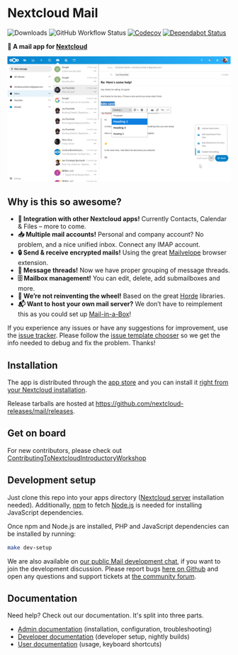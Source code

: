 # Nextcloud Mail

![Downloads](https://img.shields.io/github/downloads/nextcloud/mail/total.svg)
![GitHub Workflow Status](https://img.shields.io/github/workflow/status/nextcloud/mail/Test)
[![Codecov](https://img.shields.io/codecov/c/github/nextcloud/mail)](https://codecov.io/gh/nextcloud/mail)
[![Dependabot Status](https://api.dependabot.com/badges/status?host=github&repo=nextcloud/mail)](https://dependabot.com)

**💌 A mail app for [Nextcloud](https://nextcloud.com)**

![](screenshots/mail.png)


## Why is this so awesome?

* **🚀 Integration with other Nextcloud apps!** Currently Contacts, Calendar & Files – more to come.
* **📥 Multiple mail accounts!** Personal and company account? No problem, and a nice unified inbox. Connect any IMAP account.
* **🔒 Send & receive encrypted mails!** Using the great [Mailvelope](https://mailvelope.com) browser extension.
* **📑 Message threads!** Now we have proper grouping of message threads.
* **🗄️ Mailbox management!** You can edit, delete, add submailboxes and more.
* **🙈 We’re not reinventing the wheel!** Based on the great [Horde](http://horde.org) libraries.
* **📬 Want to host your own mail server?** We don’t have to reimplement this as you could set up [Mail-in-a-Box](https://mailinabox.email)!

If you experience any issues or have any suggestions for improvement, use the [issue tracker](https://github.com/nextcloud/mail/issues). Please follow the [issue template chooser](https://github.com/nextcloud/mail/issues/new/choose) so we get the info needed to debug and fix the problem. Thanks!

## Installation

The app is distributed through the [app store](https://apps.nextcloud.com/apps/mail) and you can install it [right from your Nextcloud installation](https://docs.nextcloud.com/server/stable/admin_manual/apps_management.html).

Release tarballs are hosted at https://github.com/nextcloud-releases/mail/releases.

## Get on board
For new contributors, please check out [ContributingToNextcloudIntroductoryWorkshop](https://github.com/sleepypioneer/ContributingToNextcloudIntroductoryWorkshop)

## Development setup

Just clone this repo into your apps directory ([Nextcloud server](https://github.com/nextcloud/server#running-master-checkouts) installation needed). Additionally, [npm](https://www.npmjs.com/) to fetch [Node.js](https://nodejs.org/en/download/package-manager/) is needed for installing JavaScript dependencies.

Once npm and Node.js are installed, PHP and JavaScript dependencies can be installed by running:
```bash
make dev-setup
```

We are also available on [our public Mail development chat](https://cloud.nextcloud.com/call/89474m7g), if you want to join the development discussion. Please report bugs [here on Github](https://github.com/nextcloud/mail/issues/new/choose) and open any questions and support tickets at [the community forum](https://help.nextcloud.com/c/apps/mail).

## Documentation

Need help? Check out our documentation. It's split into three parts.
* [Admin documentation](doc/admin.md) (installation, configuration, troubleshooting)
* [Developer documentation](doc/developer.md) (developer setup, nightly builds)
* [User documentation](doc/user.md) (usage, keyboard shortcuts)
